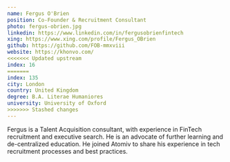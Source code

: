 ```yaml
---
name: Fergus O'Brien
position: Co-Founder & Recruitment Consultant 
photo: fergus-obrien.jpg
linkedin: https://www.linkedin.com/in/fergusobrienfintech
xing: https://www.xing.com/profile/Fergus_OBrien
github: https://github.com/FOB-mmxviii
website: https://khonvo.com/
<<<<<<< Updated upstream
index: 16
=======
index: 135
city: London
country: United Kingdom
degree: B.A. Literae Humaniores
university: University of Oxford
>>>>>>> Stashed changes
---
```

Fergus is a Talent Acquisition consultant, with experience in FinTech recruitment and executive search. He is an advocate of further learning and de-centralized education. He joined Atomiv to share his experience in tech recruitment processes and best practices.
